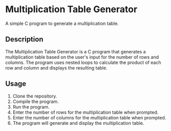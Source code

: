 # Multiplication Table Generator
A simple C program to generate a multiplication table.

## Description
The Multiplication Table Generator is a C program that generates a multiplication table based on the user's input for the number of rows and columns. The program uses nested loops to calculate the product of each row and column and displays the resulting table.

## Usage
1. Clone the repository.
2. Compile the program.
3. Run the program.
4. Enter the number of rows for the multiplication table when prompted.
5. Enter the number of columns for the multiplication table when prompted.
6. The program will generate and display the multiplication table.





